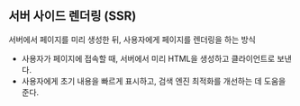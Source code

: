 ## 서버 사이드 렌더링 (SSR)
서버에서 페이지를 미리 생성한 뒤, 사용자에게 페이지를 렌더링을 하는 방식

- 사용자가 페이지에 접속할 때, 서버에서 미리 HTML을 생성하고 클라이언트로 보낸다.
- 사용자에게 초기 내용을 빠르게 표시하고, 검색 엔진 최적화를 개선하는 데 도움을 준다.
